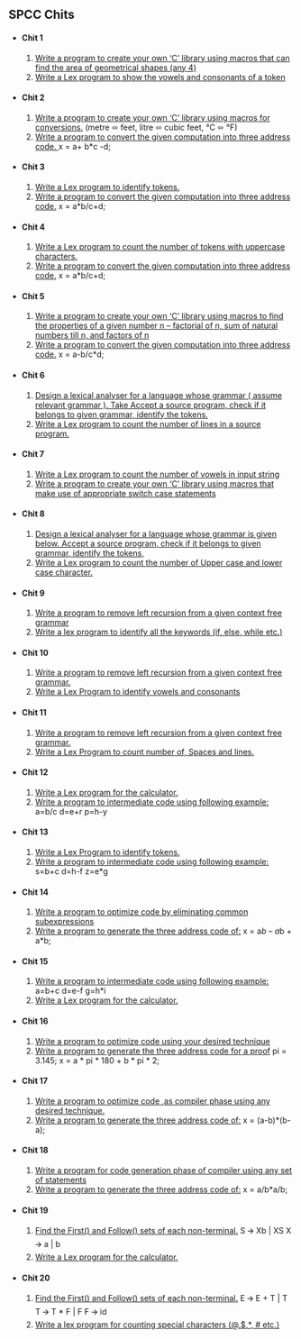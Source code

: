 ## SPCC Chits  

- #### Chit 1  
    1. [Write a program to create your own ‘C’ library using macros that can find the area of geometrical shapes (any 4)]()
    2. [Write a Lex program to show the vowels and consonants of a token](https://github.com/bhushan-borole/spcc-pracs/tree/master/lex_yacc/count_vowel_consonants)  
- #### Chit 2
    1. [Write a program to create your own ‘C’ library using macros for conversions.]()
      (metre ⬄ feet, litre ⬄ cubic feet, °C ⬄ °F)
    2. [Write a program to convert the given computation into three address code. ](https://github.com/bhushan-borole/spcc-pracs/tree/master/java/3AC)
       x = a+ b*c -d;
- #### Chit 3
    1. [Write a Lex program to identify tokens.]()
    2. [Write a program to convert the given computation into three address code.](https://github.com/bhushan-borole/spcc-pracs/tree/master/java/3AC)
    x = a*b/c+d;
- #### Chit 4
    1. [Write a Lex program to count the number of tokens with uppercase characters.](https://github.com/bhushan-borole/spcc-pracs/tree/master/lex_yacc/count_uppercase_lowercase)
    2. [Write a program to convert the given computation into three address code.](https://github.com/bhushan-borole/spcc-pracs/tree/master/java/3AC)
    x = a*b/c+d;
- #### Chit 5
    1. [Write a program to create your own ‘C’ library using macros to find the properties 
       of a given number n – factorial of n, sum of natural numbers till n, and factors of n]()
    2. [Write a program to convert the given computation into three address code.](https://github.com/bhushan-borole/spcc-pracs/tree/master/java/3AC)
    x = a-b/c*d;
- #### Chit 6
    1. [Design a lexical analyser for a language whose grammar ( assume relevant grammar ). 
       Take Accept a source program, check if it belongs to given grammar, identify the tokens.]()
    2. [Write a Lex program to count the number of lines in a source program.](https://github.com/bhushan-borole/spcc-pracs/tree/master/lex_yacc/count_char_words_lines_spaces)
- #### Chit 7
    1. [Write a Lex program to count the number of vowels in input string](https://github.com/bhushan-borole/spcc-pracs/tree/master/lex_yacc/count_vowel_consonants)
    2. [Write a program to create your own ‘C’ library using macros that make use of appropriate switch case statements]()
- #### Chit 8
    1. [Design a lexical analyser for a language whose grammar is given below.
Accept a source program, check if it belongs to given grammar, identify the tokens,]()
    2. [Write a Lex program to count the number of Upper case and lower case character.](https://github.com/bhushan-borole/spcc-pracs/tree/master/lex_yacc/count_uppercase_lowercase)
- #### Chit 9
    1. [Write a program to remove left recursion from a given context free grammar]()
    2. [Write a lex program to identify all the keywords (if, else, while etc.)]()
- #### Chit 10
    1. [Write a program to remove left recursion from a given context free grammar. ]()
    2. [Write a Lex Program to identify vowels and consonants](https://github.com/bhushan-borole/spcc-pracs/tree/master/lex_yacc/count_vowel_consonants)
- #### Chit 11
    1. [Write a program to remove left recursion from a given context free grammar.]()
    2. [Write a Lex Program to count number of, Spaces and lines.](https://github.com/bhushan-borole/spcc-pracs/tree/master/lex_yacc/count_char_words_lines_spaces)
- #### Chit 12
    1. [Write a Lex program for the calculator.](https://github.com/bhushan-borole/spcc-pracs/tree/master/lex_yacc/calculator)
    2. [Write a program to intermediate code  using following  example:](https://github.com/bhushan-borole/spcc-pracs/tree/master/java/intermediate_code_generation)
       a=b/c
       d=e+r
       p=h-y
- #### Chit 13
    1. [Write a Lex Program to identify tokens.]()
    2. [Write a program to intermediate code using following example:](https://github.com/bhushan-borole/spcc-pracs/tree/master/java/intermediate_code_generation)
       s=b+c
       d=h-f
       z=e*g
- #### Chit 14
    1. [Write a program to optimize code by eliminating common subexpressions]()
    2. [Write a program to generate the three address code of:](https://github.com/bhushan-borole/spcc-pracs/tree/master/java/3AC)
       x = a*b – a*b + a*b;
- #### Chit 15
    1. [Write a program to intermediate code using following  example:](https://github.com/bhushan-borole/spcc-pracs/tree/master/java/intermediate_code_generation)
       a=b+c
       d=e-f
       g=h*i
    2. [Write a Lex program for the calculator.](https://github.com/bhushan-borole/spcc-pracs/tree/master/lex_yacc/calculator)
- #### Chit 16
    1. [Write a program to optimize code  using your desired technique]()
    2. [Write a program to generate the three address code  for a proof](https://github.com/bhushan-borole/spcc-pracs/tree/master/java/3AC)
       pi = 3.145;
       x = a * pi * 180  + b * pi * 2;
- #### Chit 17
    1. [Write a program to optimize code  ,as compiler phase using any desired technique.]()
    2. [Write a program to generate the three address code of:](https://github.com/bhushan-borole/spcc-pracs/tree/master/java/3AC)
       x = (a-b)*(b-a);
- #### Chit 18
    1. [Write a program for code generation phase of compiler using any set of statements](https://github.com/bhushan-borole/spcc-pracs/tree/master/java/code_generation)
    2. [Write a program to generate the three address code of:](https://github.com/bhushan-borole/spcc-pracs/tree/master/java/3AC)
       x = a/b*a/b;
- #### Chit 19
    1. [Find the First() and Follow() sets of each non-terminal.](https://github.com/bhushan-borole/spcc-pracs/tree/master/java/first_follow)
       S 🡪 Xb | XS
       X 🡪 a | b
    2. [Write a Lex program for the calculator.](https://github.com/bhushan-borole/spcc-pracs/tree/master/lex_yacc/calculator)
- #### Chit 20
    1. [Find the First() and Follow() sets of each non-terminal.](https://github.com/bhushan-borole/spcc-pracs/tree/master/java/first_follow)
       E 🡪 E + T | T
       T 🡪 T * F | F
       F 🡪 id
    2. [Write a lex program for counting special characters (@,$,*, # etc.)]()